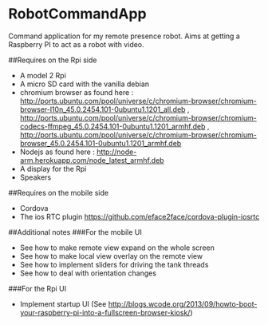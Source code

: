 # RobotCommandApp
Command application for my remote presence robot.
Aims at getting a Raspberry PI to act as a robot with video.

##Requires on the Rpi side
- A model 2 Rpi
- A micro SD card with the vanilla debian
- chromium browser as found here : http://ports.ubuntu.com/pool/universe/c/chromium-browser/chromium-browser-l10n_45.0.2454.101-0ubuntu1.1201_all.deb , http://ports.ubuntu.com/pool/universe/c/chromium-browser/chromium-codecs-ffmpeg_45.0.2454.101-0ubuntu1.1201_armhf.deb , http://ports.ubuntu.com/pool/universe/c/chromium-browser/chromium-browser_45.0.2454.101-0ubuntu1.1201_armhf.deb
- Nodejs as found here : http://node-arm.herokuapp.com/node_latest_armhf.deb
- A display for the Rpi
- Speakers

##Requires on the mobile side
- Cordova
- The ios RTC plugin https://github.com/eface2face/cordova-plugin-iosrtc

##Additional notes
###For the mobile UI
- See how to make remote view expand on the whole screen
- See how to make local view overlay on the remote view
- See how to implement sliders for driving the tank threads
- See how to deal with orientation changes

###For the Rpi UI
- Implement startup UI (See http://blogs.wcode.org/2013/09/howto-boot-your-raspberry-pi-into-a-fullscreen-browser-kiosk/)
